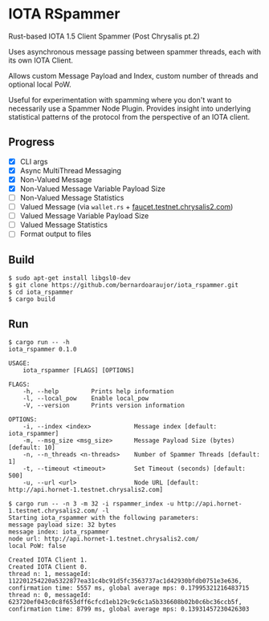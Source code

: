 # IOTA RSpammer

Rust-based IOTA 1.5 Client Spammer (Post Chrysalis pt.2)

Uses asynchronous message passing between spammer threads, each with its own IOTA Client.

Allows custom Message Payload and Index, custom number of threads and optional local PoW.

Useful for experimentation with spamming where you don't want to necessarily use a Spammer Node Plugin.
Provides insight into underlying statistical patterns of the protocol from the perspective of an IOTA client.

## Progress
- [x] CLI args
- [x] Async MultiThread Messaging
- [x] Non-Valued Message
- [x] Non-Valued Message Variable Payload Size
- [ ] Non-Valued Message Statistics
- [ ] Valued Message (via `wallet.rs` + [faucet.testnet.chrysalis2.com](https://faucet.testnet.chrysalis2.com/))
- [ ] Valued Message Variable Payload Size
- [ ] Valued Message Statistics
- [ ] Format output to files

## Build
```
$ sudo apt-get install libgsl0-dev
$ git clone https://github.com/bernardoaraujor/iota_rspammer.git
$ cd iota_rspammer
$ cargo build
```

## Run
```
$ cargo run -- -h
iota_rspammer 0.1.0

USAGE:
    iota_rspammer [FLAGS] [OPTIONS]

FLAGS:
    -h, --help         Prints help information
    -l, --local_pow    Enable local_pow
    -V, --version      Prints version information

OPTIONS:
    -i, --index <index>            Message index [default: iota_rspammer]
    -m, --msg_size <msg_size>      Message Payload Size (bytes) [default: 10]
    -n, --n_threads <n-threads>    Number of Spammer Threads [default: 1]
    -t, --timeout <timeout>        Set Timeout (seconds) [default: 500]
    -u, --url <url>                Node URL [default: http://api.hornet-1.testnet.chrysalis2.com]

```

```
$ cargo run -- -n 3 -m 32 -i rspammer_index -u http://api.hornet-1.testnet.chrysalis2.com/ -l
Starting iota_rspammer with the following parameters:
message payload size: 32 bytes
message index: iota_rspammer
node url: http://api.hornet-1.testnet.chrysalis2.com/
local PoW: false

Created IOTA Client 1.
Created IOTA Client 0.
thread n: 1, messageId: 112201254220a5322877ea31c4bc91d5fc3563737ac1d42930bfdb0751e3e636, confirmation time: 5557 ms, global average mps: 0.17995321216483715
thread n: 0, messageId: 623720ef043c0c8f653dff6cfcd1eb129c9c6c1a5b336608b02b0c6bc36ccb5f, confirmation time: 8799 ms, global average mps: 0.13931457230426303

```